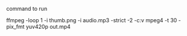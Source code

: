 command to run


ffmpeg -loop 1 -i thumb.png -i audio.mp3 -strict -2 -c:v mpeg4 -t 30 -pix_fmt yuv420p out.mp4
